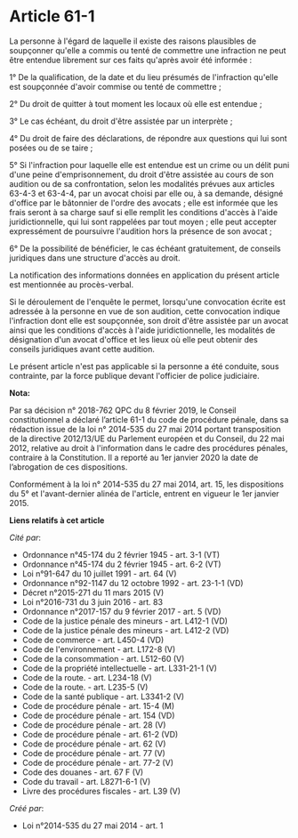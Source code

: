 # Article 61-1

La personne à l'égard de laquelle il existe des raisons plausibles de soupçonner qu'elle a commis ou tenté de commettre une
infraction ne peut être entendue librement sur ces faits qu'après avoir été informée : 

1° De la qualification, de la date et du lieu présumés de l'infraction qu'elle est soupçonnée d'avoir commise ou tenté de
commettre ; 

2° Du droit de quitter à tout moment les locaux où elle est entendue ; 

3° Le cas échéant, du droit d'être assistée par un interprète ; 

4° Du droit de faire des déclarations, de répondre aux questions qui lui sont posées ou de se taire ; 

5° Si l'infraction pour laquelle elle est entendue est un crime ou un délit puni d'une peine d'emprisonnement, du droit
d'être assistée au cours de son audition ou de sa confrontation, selon les modalités prévues aux articles 63-4-3 et 63-4-4,
par un avocat choisi par elle ou, à sa demande, désigné d'office par le bâtonnier de l'ordre des avocats ; elle est informée
que les frais seront à sa charge sauf si elle remplit les conditions d'accès à l'aide juridictionnelle, qui lui sont
rappelées par tout moyen ; elle peut accepter expressément de poursuivre l'audition hors la présence de son avocat ; 

6° De la possibilité de bénéficier, le cas échéant gratuitement, de conseils juridiques dans une structure d'accès au droit. 

La notification des informations données en application du présent article est mentionnée au procès-verbal. 

Si le déroulement de l'enquête le permet, lorsqu'une convocation écrite est adressée à la personne en vue de son audition,
cette convocation indique l'infraction dont elle est soupçonnée, son droit d'être assistée par un avocat ainsi que les
conditions d'accès à l'aide juridictionnelle, les modalités de désignation d'un avocat d'office et les lieux où elle peut
obtenir des conseils juridiques avant cette audition. 

Le présent article n'est pas applicable si la personne a été conduite, sous contrainte, par la force publique devant
l'officier de police judiciaire.

**Nota:**

Par sa décision n° 2018-762 QPC du 8 février 2019, le Conseil constitutionnel a déclaré l’article 61-1 du code de procédure
pénale, dans sa rédaction issue de la loi n° 2014-535 du 27 mai 2014 portant transposition de la directive 2012/13/UE du
Parlement européen et du Conseil, du 22 mai 2012, relative au droit à l'information dans le cadre des procédures pénales,
contraire à la Constitution. Il a reporté au 1er janvier 2020 la date de l’abrogation de ces dispositions.

Conformément à la loi n° 2014-535 du 27 mai 2014, art. 15, les dispositions du 5° et l'avant-dernier alinéa de l'article,
entrent en vigueur le 1er janvier 2015.

**Liens relatifs à cet article**

_Cité par_:

  - Ordonnance n°45-174 du 2 février 1945 - art. 3-1 (VT)
  - Ordonnance n°45-174 du 2 février 1945 - art. 6-2 (VT)
  - Loi n°91-647 du 10 juillet 1991 - art. 64 (V)
  - Ordonnance n°92-1147 du 12 octobre 1992 - art. 23-1-1 (VD)
  - Décret n°2015-271 du 11 mars 2015 (V)
  - Loi n°2016-731 du 3 juin 2016 - art. 83
  - Ordonnance n°2017-157 du 9 février 2017 - art. 5 (VD)
  - Code de la justice pénale des mineurs - art. L412-1 (VD)
  - Code de la justice pénale des mineurs - art. L412-2 (VD)
  - Code de commerce - art. L450-4 (VD)
  - Code de l'environnement - art. L172-8 (V)
  - Code de la consommation - art. L512-60 (V)
  - Code de la propriété intellectuelle - art. L331-21-1 (V)
  - Code de la route. - art. L234-18 (V)
  - Code de la route. - art. L235-5 (V)
  - Code de la santé publique - art. L3341-2 (V)
  - Code de procédure pénale - art. 15-4 (M)
  - Code de procédure pénale - art. 154 (VD)
  - Code de procédure pénale - art. 28 (V)
  - Code de procédure pénale - art. 61-2 (VD)
  - Code de procédure pénale - art. 62 (V)
  - Code de procédure pénale - art. 77 (V)
  - Code de procédure pénale - art. 77-2 (V)
  - Code des douanes - art. 67 F (V)
  - Code du travail - art. L8271-6-1 (V)
  - Livre des procédures fiscales - art. L39 (V)

_Créé par_:

  - Loi n°2014-535 du 27 mai 2014 - art. 1
